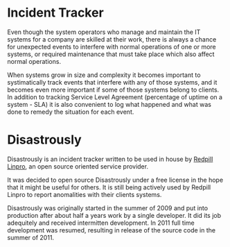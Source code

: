 # Incident Tracker

Even though the system operators who manage and maintain the IT systems for a
company are skilled at their work, there is always a chance for unexpected
events to interfere with normal operations of one or more systems, or required
maintenance that must take place which also affect normal operations.

When systems grow in size and complexity it becomes important to systimatically
track events that interfere with any of those systems, and it becomes even more
important if some of those systems belong to clients. In addition to tracking
Service Level Agreement (percentage of uptime on a system - SLA) it is also
convenient to log what happened and what was done to remedy the situation for
each event.

# Disastrously

Disastrously is an incident tracker written to be used in house by [Redpill
Linpro](http://redpill-linpro.com), an open source oriented service provider.

It was decided to open source Disastrously under a free license in the hope
that it might be useful for others. It is still being actively used by Redpill
Linpro to report anomalities with their clients systems.

Disastrously was originally started in the summer of 2009 and put into
production after about half a years work by a single developer. It did its job
adequitely and received intermitten development. In 2011 full time development
was resumed, resulting in release of the source code in the summer of 2011.
